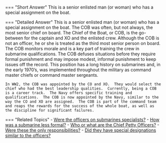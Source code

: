 
=== "Short Answer"
    This is a senior enlisted man (or woman) who has a special assignment on the boat.

=== "Detailed Answer"
    This is a senior enlisted man (or woman) who has a special assignment on the boat.  The COB was often, but not always, the most senior chief on board.  The Chief of the Boat, or COB, is the go-between for the captain and XO and the enlisted crew.  Although the COB is not an officer, he or she is treated as the third most senior person on board.  The COB monitors morale and is a key part of training the crew in submarine qualifications.  The COB defuses situations before they require formal punishment and may impose modest, informal punishment to keep issues off the record.  This position has a long history on submarines and, in the early 1970’s, was implemented throughout the military as command master chiefs or command master sergeants.

    In WW2, the COB was appointed by the CO and XO.  They would select the chief who had the best leadership qualities.  Currently, being a COB is a career track.  The Navy offers specific training and qualifications.  The COB is now appointed by the Navy, similar to the way the CO and XO are assigned.  The COB is part of the command team and reaps the rewards for the success of the whole boat, as well as the discipline for significant failures.

=== "Related Topics"
    - [Were the officers on submarines specialists?](../FAQs/were-the-officers-on-submarines-specialists.md)
    - [How was a submarine less formal?](../FAQs/how-was-a-submarine-less-formal.md)
    - [Who or what are the Chief Petty Officers?](../FAQs/who-or-what-are-the-chief-petty-officers.md)
    - [Were these the only responsibilities?](../FAQs/were-these-the-only-responsibilities.md)
    - [Did they have special designations similar to the officers?](../FAQs/did-they-have-special-designations-similar-to-the-officers.md)
